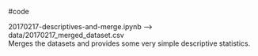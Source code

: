 #code

20170217-descriptives-and-merge.ipynb --> data/20170217_merged_dataset.csv <br/>
Merges the datasets and provides some very simple descriptive statistics.